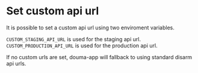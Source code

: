 # Set custom api url

It is possible to set a custom api url using two enviroment variables.

`CUSTOM_STAGING_API_URL` is used for the staging api url. 
`CUSTOM_PRODUCTION_API_URL` is used for the production api url. 

If no custom urls are set, douma-app will fallback to using standard disarm api urls.